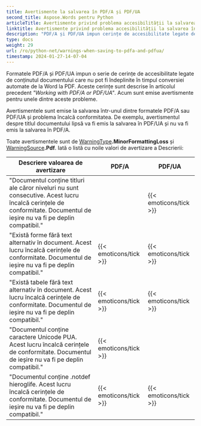 ```yaml
---
title: Avertismente la salvarea în PDF/A și PDF/UA
second_title: Aspose.Words pentru Python
articleTitle: Avertismente privind problema accesibilității la salvarea în PDF/A și PDF/UA
linktitle: Avertismente privind problema accesibilității la salvarea în PDF/A și PDF/UA
description: "PDF/A și PDF/UA impun cerințe de accesibilitate legate de conținutul documentului. Când salvați în PDF/A sau PDF/UA în Python și problema încalcă conformitatea, se emite un avertisment."
type: docs
weight: 29
url: /ro/python-net/warnings-when-saving-to-pdfa-and-pdfua/
timestamp: 2024-01-27-14-07-04
---
```


Formatele PDF/A și PDF/UA impun o serie de cerințe de accesibilitate legate de conținutul documentului care nu pot fi îndeplinite în timpul conversiei automate de la Word la PDF. Aceste cerințe sunt descrise în articolul precedent *"Working with PDF/A or PDF/UA"*. Acum sunt emise avertismente pentru unele dintre aceste probleme.

Avertismentele sunt emise la salvarea într-unul dintre formatele PDF/A sau PDF/UA și problema încalcă conformitatea. De exemplu, avertismentul despre titlul documentului lipsă va fi emis la salvarea în PDF/UA și nu va fi emis la salvarea în PDF/A.

Toate avertismentele sunt de [WarningType](https://reference.aspose.com/words/python-net/aspose.words/warningtype/)**.MinorFormattingLoss** și [WarningSource](https://reference.aspose.com/words/python-net/aspose.words/warningsource/)**.Pdf**. Iată o listă cu noile valori de avertizare a Descrierii:

| Descriere valoarea de avertizare | PDF/A | PDF/UA |
| ------------------------------------------------------------ | ---------------------- | ---------------------- |
| "Documentul conține titluri ale căror niveluri nu sunt consecutive. Acest lucru încalcă cerințele de conformitate. Documentul de ieșire nu va fi pe deplin compatibil." |  | {{< emoticons/tick >}} |
| "Există forme fără text alternativ în document. Acest lucru încalcă cerințele de conformitate. Documentul de ieșire nu va fi pe deplin compatibil." | {{< emoticons/tick >}} | {{< emoticons/tick >}} |
| "Există tabele fără text alternativ în document. Acest lucru încalcă cerințele de conformitate. Documentul de ieșire nu va fi pe deplin compatibil." | {{< emoticons/tick >}} | {{< emoticons/tick >}} |
| "Documentul conține caractere Unicode PUA. Acest lucru încalcă cerințele de conformitate. Documentul de ieșire nu va fi pe deplin compatibil." | {{< emoticons/tick >}} |  |
| "Documentul conține .notdef hieroglife. Acest lucru încalcă cerințele de conformitate. Documentul de ieșire nu va fi pe deplin compatibil." | {{< emoticons/tick >}} | {{< emoticons/tick >}} |
